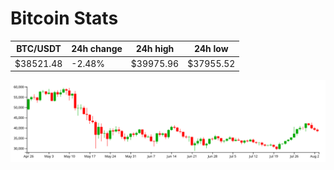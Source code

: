 # Bitcoin Stats

BTC/USDT|24h change|24h high|24h low|
|---|---|---|---|
|$38521.48|-2.48%|$39975.96|$37955.52|

<img src="./chart.svg">
